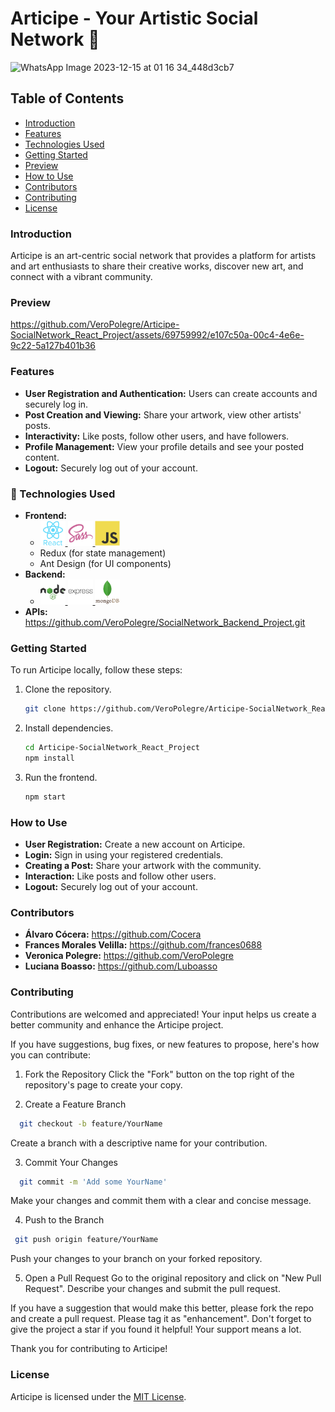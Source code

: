 # Articipe - Your Artistic Social Network 🎨
![WhatsApp Image 2023-12-15 at 01 16 34_448d3cb7](https://github.com/VeroPolegre/Articipe-SocialNetwork_React_Project/assets/69759992/7c6064eb-2bfb-42e9-b8c3-76e0c6f4259d)

## Table of Contents

- [Introduction](#introduction)
- [Features](#features)
- [Technologies Used](#technologies-used)
- [Getting Started](#getting-started)
- [Preview](#preview)
- [How to Use](#how-to-use)
- [Contributors](#contributors)
- [Contributing](#contributing)
- [License](#license)

### Introduction

Articipe is an art-centric social network that provides a platform for artists and art enthusiasts to share their creative works, discover new art, and connect with a vibrant community.

### Preview
 

https://github.com/VeroPolegre/Articipe-SocialNetwork_React_Project/assets/69759992/e107c50a-00c4-4e6e-9c22-5a127b401b36


### Features

- **User Registration and Authentication:** Users can create accounts and securely log in.
- **Post Creation and Viewing:** Share your artwork, view other artists' posts.
- **Interactivity:** Like posts, follow other users, and have followers.
- **Profile Management:** View your profile details and see your posted content.
- **Logout:** Securely log out of your account.

### 🔧 Technologies Used 

- **Frontend:**
  - <a href="https://reactjs.org/" target="_blank" rel="noreferrer"> <img src="https://raw.githubusercontent.com/devicons/devicon/master/icons/react/react-original-wordmark.svg" alt="react" width="40" height="40"/> </a>
 <a href="https://sass-lang.com" target="_blank" rel="noreferrer"> <img src="https://raw.githubusercontent.com/devicons/devicon/master/icons/sass/sass-original.svg" alt="sass" width="40" height="40"/> </a>
  <a href="https://developer.mozilla.org/en-US/docs/Web/JavaScript" target="_blank" rel="noreferrer"> <img src="https://raw.githubusercontent.com/devicons/devicon/master/icons/javascript/javascript-original.svg" alt="javascript" width="40" height="40"/> </a>
  - Redux (for state management)
  - Ant Design (for UI components)
- **Backend:** 
  - <a href="https://nodejs.org" target="_blank" rel="noreferrer"> <img src="https://raw.githubusercontent.com/devicons/devicon/master/icons/nodejs/nodejs-original-wordmark.svg" alt="nodejs" width="40" height="40"/> </a>
  <a href="https://expressjs.com" target="_blank" rel="noreferrer"> <img src="https://raw.githubusercontent.com/devicons/devicon/master/icons/express/express-original-wordmark.svg" alt="express" width="40" height="40"/> </a>
  <a href="https://www.mongodb.com/" target="_blank" rel="noreferrer"> <img src="https://raw.githubusercontent.com/devicons/devicon/master/icons/mongodb/mongodb-original-wordmark.svg" alt="mongodb" width="40" height="40"/> </a>
- **APIs:** https://github.com/VeroPolegre/SocialNetwork_Backend_Project.git

### Getting Started

To run Articipe locally, follow these steps:

1. Clone the repository.
   ```bash
   git clone https://github.com/VeroPolegre/Articipe-SocialNetwork_React_Project.git
   ```
2. Install dependencies.
   ```bash
   cd Articipe-SocialNetwork_React_Project
   npm install
   ```
3. Run the frontend.
   ```bash
   npm start
   ```

### How to Use

- **User Registration:** Create a new account on Articipe.
- **Login:** Sign in using your registered credentials.
- **Creating a Post:** Share your artwork with the community.
- **Interaction:** Like posts and follow other users.
- **Logout:** Securely log out of your account.

### Contributors

- **Álvaro Cócera:** https://github.com/Cocera
- **Frances Morales Velilla:** https://github.com/frances0688
- **Veronica Polegre:** https://github.com/VeroPolegre
- **Luciana Boasso:** https://github.com/Luboasso

### Contributing
Contributions are welcomed and appreciated! Your input helps us create a better community and enhance the Articipe project.

If you have suggestions, bug fixes, or new features to propose, here's how you can contribute:

1. Fork the Repository
Click the "Fork" button on the top right of the repository's page to create your copy.

2. Create a Feature Branch
 ```bash
   git checkout -b feature/YourName
   ```
Create a branch with a descriptive name for your contribution.

3. Commit Your Changes
 ```bash
   git commit -m 'Add some YourName'
   ```
Make your changes and commit them with a clear and concise message.

4. Push to the Branch

 ```bash
  git push origin feature/YourName
   ```
Push your changes to your branch on your forked repository.

5. Open a Pull Request
Go to the original repository and click on "New Pull Request". Describe your changes and submit the pull request.

If you have a suggestion that would make this better, please fork the repo and create a pull request. Please tag it as "enhancement". Don't forget to give the project a star if you found it helpful! Your support means a lot.

Thank you for contributing to Articipe!

### License

Articipe is licensed under the [MIT License](LICENSE).
